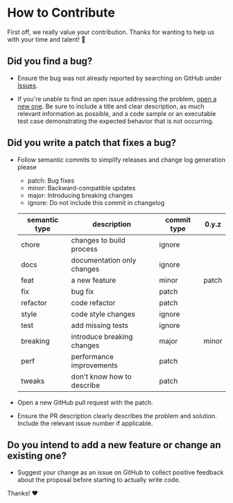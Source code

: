 # How to Contribute

First off, we really value your contribution. Thanks for wanting to help us with
your time and talent! :rainbow:

## Did you find a bug?

- Ensure the bug was not already reported by searching on GitHub under
  [Issues](https://github.com/mikebild/racyjs/issues).

- If you're unable to find an open issue addressing the problem,
  [open a new one](https://github.com/mikebild/racyjs/issues/new). Be sure to
  include a title and clear description, as much relevant information as
  possible, and a code sample or an executable test case demonstrating the
  expected behavior that is not occurring.

## Did you write a patch that fixes a bug?

- Follow semantic commits to simplify releases and change log generation please

  - patch: Bug fixes
  - minor: Backward-compatible updates
  - major: Introducing breaking changes
  - ignore: Do not include this commit in changelog

  | semantic type | description                | commit type | 0.y.z |
  | ------------- | -------------------------- | ----------- | ----- |
  | chore         | changes to build process   | ignore      |       |
  | docs          | documentation only changes | ignore      |       |
  | feat          | a new feature              | minor       | patch |
  | fix           | bug fix                    | patch       |       |
  | refactor      | code refactor              | patch       |       |
  | style         | code style changes         | ignore      |       |
  | test          | add missing tests          | ignore      |       |
  | breaking      | introduce breaking changes | major       | minor |
  | perf          | performance improvements   | patch       |       |
  | tweaks        | don't know how to describe | patch       |       |

- Open a new GitHub pull request with the patch.

- Ensure the PR description clearly describes the problem and solution. Include
  the relevant issue number if applicable.

## Do you intend to add a new feature or change an existing one?

- Suggest your change as an issue on GitHub to collect positive feedback about
  the proposal before starting to actually write code.

Thanks! :heart:
